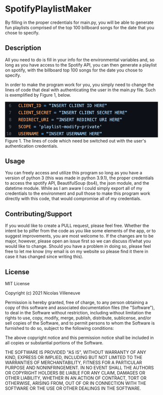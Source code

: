 # SpotifyPlaylistMaker
By filling in the proper credentials for main.py, you will be able to generate fun playlists comprised of the top 100 billboard songs for the date that you chose to specify. 

## Description
All you need to do is fill in your info for the environmental variables and, so long as you have access to the Spotify API, you can then generate a playlist on spotify, with the billboard top 100 songs for the date you chose to specify. 

In order to make the program work for you, you simply need to change the lines of code that deal with authenticating the user in the main.py file. Such is exemplified by Figure 1, below. 

<img src="https://github.com/nicolasvilleneuve/SpotifyPlaylistMaker/blob/main/figures/Figure1.png" alt="Figure1"> 
Figure 1. The lines of code which need be switched out with the user's authentication credentials. 

## Usage
You can freely access and utilize this program so long as you have a version of python 3 (this was made in python 3.9.1), the proper credentials to access the spotify API, BeautifulSoup (bs4), the json module, and the datetime module. While as I am aware I could simply export all of my credentials to the environment and pull those to make this program work directly with this code, that would compromise all of my credentials.


## Contributing/Support
If you would like to create a PULL request, please feel free. Whether the intent be to pilfer from the code as you like some elements of the app, or to suggest improvements, you are most welcome to. If the changes are to be major, however, please open an issue first so we can discuss if/what you would like to change. Should you have a problem in doing so, please feel free to let me know (my email is on my website so please find it there in case it has changed since writing this).


## License

MIT License

Copyright (c) 2021 Nicolas Villeneuve

Permission is hereby granted, free of charge, to any person obtaining a copy of this software and associated documentation files (the "Software"), to deal in the Software without restriction, including without limitation the rights to use, copy, modify, merge, publish, distribute, sublicense, and/or sell copies of the Software, and to permit persons to whom the Software is furnished to do so, subject to the following conditions:

The above copyright notice and this permission notice shall be included in all copies or substantial portions of the Software.

THE SOFTWARE IS PROVIDED "AS IS", WITHOUT WARRANTY OF ANY KIND, EXPRESS OR IMPLIED, INCLUDING BUT NOT LIMITED TO THE WARRANTIES OF MERCHANTABILITY, FITNESS FOR A PARTICULAR PURPOSE AND NONINFRINGEMENT. IN NO EVENT SHALL THE AUTHORS OR COPYRIGHT HOLDERS BE LIABLE FOR ANY CLAIM, DAMAGES OR OTHER LIABILITY, WHETHER IN AN ACTION OF CONTRACT, TORT OR OTHERWISE, ARISING FROM, OUT OF OR IN CONNECTION WITH THE SOFTWARE OR THE USE OR OTHER DEALINGS IN THE SOFTWARE.
